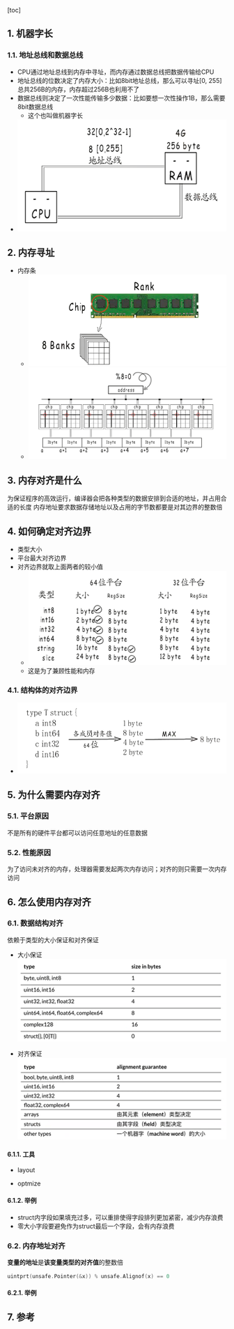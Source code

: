 [toc]

## 1. 机器字长
### 1.1. 地址总线和数据总线
- CPU通过地址总线到内存中寻址，而内存通过数据总线把数据传输给CPU
- 地址总线的位数决定了内存大小：比如8bit地址总线，那么可以寻址[0, 255]总共256B的内存，内存超过256B也利用不了
- 数据总线则决定了一次性能传输多少数据：比如要想一次性操作1B，那么需要8bit数据总线
    - 这个也叫做机器字长
- ![](https://raw.githubusercontent.com/TDoct/images/master/1618845170_20210419225512925_25997.png)
## 2. 内存寻址
- 内存条
    - ![](https://raw.githubusercontent.com/TDoct/images/master/1618845171_20210419230151108_28222.png)
    - ![](https://raw.githubusercontent.com/TDoct/images/master/1618845172_20210419230320309_3858.png)
## 3. 内存对齐是什么
为保证程序的高效运行，编译器会把各种类型的数据安排到合适的地址，并占用合适的长度
内存地址要求数据存储地址以及占用的字节数都要是对其边界的整数倍

## 4. 如何确定对齐边界
- 类型大小
- 平台最大对齐边界
- 对齐边界就取上面两者的较小值
    - ![](https://raw.githubusercontent.com/TDoct/images/master/1618845173_20210419230939417_18509.png)
    - 这是为了兼顾性能和内存
### 4.1. 结构体的对齐边界
- ![](https://raw.githubusercontent.com/TDoct/images/master/1618845174_20210419231221153_9254.png)
## 5. 为什么需要内存对齐
### 5.1. 平台原因
不是所有的硬件平台都可以访问任意地址的任意数据
### 5.2. 性能原因
为了访问未对齐的内存，处理器需要发起两次内存访问；对齐的则只需要一次内存访问
## 6. 怎么使用内存对齐
### 6.1. 数据结构对齐
依赖于类型的大小保证和对齐保证

- 大小保证
![](https://raw.githubusercontent.com/TDoct/images/master/1599897090_20200912135153076_7580.png)

- 对齐保证
![](https://raw.githubusercontent.com/TDoct/images/master/1599897093_20200912135241112_22002.png)

#### 6.1.1. 工具
- layout

- optmize
#### 6.1.2. 举例

- struct内字段如果填充过多，可以重排使得字段排列更加紧密，减少内存浪费
- 零大小字段要避免作为struct最后一个字段，会有内存浪费

### 6.2. 内存地址对齐
**变量的地址**是**该变量类型的对齐值**的整数倍
```go
uintprt(unsafe.Pointer(&x)) % unsafe.Alignof(x) == 0
```

#### 6.2.1. 举例


## 7. 参考